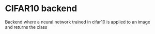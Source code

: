 # CIFAR10 backend 
Backend where a neural network trained in cifar10 is applied to an image and returns the class

